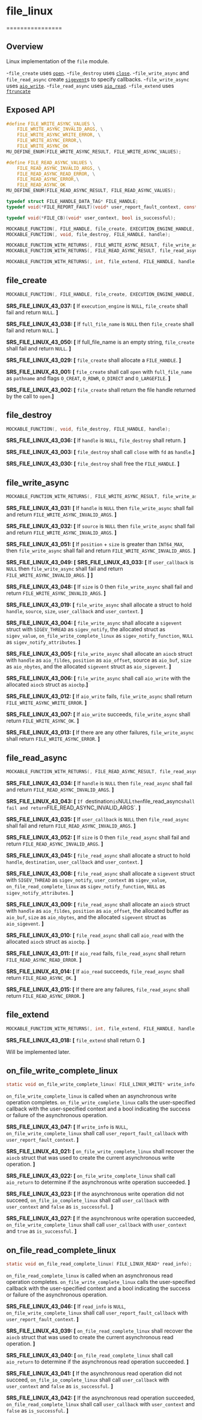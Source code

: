 # file_linux
================

## Overview

Linux implementation of the `file` module.

-`file_create` uses [`open`](https://www.man7.org/linux/man-pages/man2/open.2.html).
-`file_destroy` uses [`close`](https://www.man7.org/linux/man-pages/man2/close.2.html).
-`file_write_async` and `file_read_async` create [`sigevent`](https://man7.org/linux/man-pages/man7/sigevent.7.html)s to specify callbacks.
-`file_write_async` uses [`aio_write`](https://man7.org/linux/man-pages/man3/aio_write.3.html).
-`file_read_async` uses [`aio_read`](https://man7.org/linux/man-pages/man3/aio_read.3.html).
-`file_extend` uses [`ftruncate`](https://www.man7.org/linux/man-pages/man3/ftruncate.3p.html)
## Exposed API

```c
#define FILE_WRITE_ASYNC_VALUES \
    FILE_WRITE_ASYNC_INVALID_ARGS, \
    FILE_WRITE_ASYNC_WRITE_ERROR, \
    FILE_WRITE_ASYNC_ERROR,\
    FILE_WRITE_ASYNC_OK
MU_DEFINE_ENUM(FILE_WRITE_ASYNC_RESULT, FILE_WRITE_ASYNC_VALUES);

#define FILE_READ_ASYNC_VALUES \
    FILE_READ_ASYNC_INVALID_ARGS, \
    FILE_READ_ASYNC_READ_ERROR, \
    FILE_READ_ASYNC_ERROR,\
    FILE_READ_ASYNC_OK
MU_DEFINE_ENUM(FILE_READ_ASYNC_RESULT, FILE_READ_ASYNC_VALUES);

typedef struct FILE_HANDLE_DATA_TAG* FILE_HANDLE;
typedef void(*FILE_REPORT_FAULT)(void* user_report_fault_context, const char* information);

typedef void(*FILE_CB)(void* user_context, bool is_successful);

MOCKABLE_FUNCTION(, FILE_HANDLE, file_create, EXECUTION_ENGINE_HANDLE, execution_engine, const char*, full_file_name, FILE_REPORT_FAULT, user_report_fault_callback, void*, user_report_fault_context);
MOCKABLE_FUNCTION(, void, file_destroy, FILE_HANDLE, handle);

MOCKABLE_FUNCTION_WITH_RETURNS(, FILE_WRITE_ASYNC_RESULT, file_write_async, FILE_HANDLE, handle, const unsigned char*, source, uint32_t, size, uint64_t, position, FILE_WRITE_CB, user_callback, void*, user_context)(FILE_WRITE_ASYNC_OK, FILE_WRITE_ASYNC_ERROR);
MOCKABLE_FUNCTION_WITH_RETURNS(, FILE_READ_ASYNC_RESULT, file_read_async, FILE_HANDLE, handle, unsigned char*, destination, uint32_t, size, uint64_t, position, FILE_CB, user_callback, void*, user_context)(FILE_READ_ASYNC_OK, FILE_READ_ASYNC_ERROR);

MOCKABLE_FUNCTION_WITH_RETURNS(, int, file_extend, FILE_HANDLE, handle, uint64_t, desired_size)(0, MU_FAILURE);
```

## file_create

```c
MOCKABLE_FUNCTION(, FILE_HANDLE, file_create, EXECUTION_ENGINE_HANDLE, execution_engine, const char*, full_file_name, FILE_REPORT_FAULT, user_report_fault_callback, void*, user_report_fault_context);
```

**SRS_FILE_LINUX_43_037: [** If `execution_engine` is `NULL`, `file_create` shall fail and return `NULL`. **]**

**SRS_FILE_LINUX_43_038: [** If `full_file_name` is `NULL` then `file_create` shall fail and return `NULL`. **]**

**SRS_FILE_LINUX_43_050: [** If full_file_name is an empty string, `file_create` shall fail and return `NULL`.  **]**

**SRS_FILE_LINUX_43_029: [** `file_create` shall allocate a `FILE_HANDLE`. **]**

**SRS_FILE_LINUX_43_001: [** `file_create` shall call `open` with `full_file_name` as `pathname` and flags `O_CREAT`, `O_RDWR`, `O_DIRECT` and `O_LARGEFILE`. **]**

**SRS_FILE_LINUX_43_002: [** `file_create` shall return the file handle returned by the call to `open`.**]**

## file_destroy

```c
MOCKABLE_FUNCTION(, void, file_destroy, FILE_HANDLE, handle);
```

**SRS_FILE_LINUX_43_036: [** If `handle` is `NULL`, `file_destroy` shall return. **]**

**SRS_FILE_LINUX_43_003: [** `file_destroy` shall call `close` with `fd` as `handle`.**]**

**SRS_FILE_LINUX_43_030: [** `file_destroy` shall free the `FILE_HANDLE`. **]**


## file_write_async

```c
MOCKABLE_FUNCTION_WITH_RETURNS(, FILE_WRITE_ASYNC_RESULT, file_write_async, FILE_HANDLE, handle, const unsigned char*, source, uint32_t, size, uint64_t, position, FILE_WRITE_CB, user_callback, void*, user_context)(FILE_WRITE_ASYNC_OK, FILE_WRITE_ASYNC_ERROR);
```

**SRS_FILE_LINUX_43_031: [** If `handle` is `NULL` then `file_write_async` shall fail and return `FILE_WRITE_ASYNC_INVALID_ARGS`. **]**

**SRS_FILE_LINUX_43_032: [** If `source` is `NULL` then `file_write_async` shall fail and return `FILE_WRITE_ASYNC_INVALID_ARGS`. **]**

**SRS_FILE_LINUX_43_051: [** If `position` + `size` is greater than `INT64_MAX`, then `file_write_async` shall fail and return `FILE_WRITE_ASYNC_INVALID_ARGS`. **]**

**SRS_FILE_LINUX_43_049: [** **SRS_FILE_LINUX_43_033: [** If `user_callback` is `NULL` then `file_write_async` shall fail and return `FILE_WRITE_ASYNC_INVALID_ARGS`. **]** **]**

**SRS_FILE_LINUX_43_048: [** If `size` is 0 then `file_write_async` shall fail and return `FILE_WRITE_ASYNC_INVALID_ARGS`. **]**

**SRS_FILE_LINUX_43_019: [** `file_write_async` shall allocate a struct to hold `handle`, `source`, `size`, `user_callback` and `user_context`. **]**

**SRS_FILE_LINUX_43_004: [** `file_write_async` shall allocate a `sigevent` struct with `SIGEV_THREAD` as `sigev_notify`, the allocated struct as `sigev_value`, `on_file_write_complete_linux` as `sigev_notify_function`, `NULL` as `sigev_notify_attributes`. **]**

**SRS_FILE_LINUX_43_005: [** `file_write_async` shall allocate an `aiocb` struct with `handle` as `aio_fildes`, `position` as `aio_offset`, source as `aio_buf`, `size` as `aio_nbytes`, and the allocated `sigevent` struct as `aio_sigevent`. **]**

**SRS_FILE_LINUX_43_006: [** `file_write_async` shall call `aio_write` with the allocated `aiocb` struct as `aiocbp`.**]**

**SRS_FILE_LINUX_43_012: [** If `aio_write` fails, `file_write_async` shall return `FILE_WRITE_ASYNC_WRITE_ERROR`. **]**

**SRS_FILE_LINUX_43_007: [** If `aio_write` succeeds, `file_write_async` shall return `FILE_WRITE_ASYNC_OK`. **]**

**SRS_FILE_LINUX_43_013: [** If there are any other failures, `file_write_async` shall return `FILE_WRITE_ASYNC_ERROR`. **]**

## file_read_async

```c
MOCKABLE_FUNCTION_WITH_RETURNS(, FILE_READ_ASYNC_RESULT, file_read_async, FILE_HANDLE, handle, unsigned char*, destination, uint32_t, size, uint64_t, position, FILE_CB, user_callback, void*, user_context)(FILE_READ_ASYNC_OK, FILE_READ_ASYNC_ERROR);
```

**SRS_FILE_LINUX_43_034: [** If `handle` is `NULL` then `file_read_async` shall fail and return `FILE_READ_ASYNC_INVALID_ARGS`. **]**

**SRS_FILE_LINUX_43_043: [** `If `destination` is `NULL` then `file_read_async` shall fail and return `FILE_READ_ASYNC_INVALID_ARGS`. **]**

**SRS_FILE_LINUX_43_035: [** If `user_callback` is `NULL` then `file_read_async` shall fail and return `FILE_READ_ASYNC_INVALID_ARGS`. **]**

**SRS_FILE_LINUX_43_052: [** If `size` is 0 then `file_read_async` shall fail and return `FILE_READ_ASYNC_INVALID_ARGS`. **]**

**SRS_FILE_LINUX_43_045: [** `file_read_async` shall allocate a struct to hold `handle`, `destination`, `user_callback` and `user_context`. **]**

**SRS_FILE_LINUX_43_008: [** `file_read_async` shall allocate a `sigevent` struct with `SIGEV_THREAD` as `sigev_notify`, `user_context` as `sigev_value`, `on_file_read_complete_linux` as `sigev_notify_function`, `NULL` as `sigev_notify_attributes`. **]**

**SRS_FILE_LINUX_43_009: [** `file_read_async` shall allocate an `aiocb` struct with `handle` as `aio_fildes`, `position` as `aio_offset`, the allocated buffer as `aio_buf`, `size` as `aio_nbytes`, and the allocated `sigevent` struct as `aio_sigevent`. **]**

**SRS_FILE_LINUX_43_010: [** `file_read_async` shall call `aio_read` with the allocated `aiocb` struct as `aiocbp`.  **]**

**SRS_FILE_LINUX_43_011: [** If `aio_read` fails, `file_read_async` shall return `FILE_READ_ASYNC_READ_ERROR`. **]**

**SRS_FILE_LINUX_43_014: [** If `aio_read` succeeds, `file_read_async` shall return `FILE_READ_ASYNC_OK`. **]**

**SRS_FILE_LINUX_43_015: [** If there are any failures, `file_read_async` shall return `FILE_READ_ASYNC_ERROR`. **]**


## file_extend
```c
MOCKABLE_FUNCTION_WITH_RETURNS(, int, file_extend, FILE_HANDLE, handle, uint64_t, desired_size)(0, MU_FAILURE);
```

**SRS_FILE_LINUX_43_018: [** `file_extend` shall return 0. **]**

Will be implemented later.

## on_file_write_complete_linux

```c
static void on_file_write_complete_linux( FILE_LINUX_WRITE* write_info);
```

`on_file_write_complete_linux` is called when an asynchronous write operation completes. `on_file_write_complete_linux` calls the user-specified callback with the user-specified context and a bool indicating the success or failure of the asynchronous operation.

**SRS_FILE_LINUX_43_047: [** If `write_info` is `NULL`, `on_file_write_complete_linux` shall call `user_report_fault_callback` with `user_report_fault_context`. **]**

**SRS_FILE_LINUX_43_021: [** `on_file_write_complete_linux` shall recover the `aiocb` struct that was used to create the current asynchronous write operation. **]**

**SRS_FILE_LINUX_43_022: [** `on_file_write_complete_linux` shall call `aio_return` to determine if the asynchronous write operation succeeded. **]**

**SRS_FILE_LINUX_43_023: [** If the asynchronous write operation did not succeed, `on_file_io_complete_linux` shall call `user_callback` with `user_context` and `false` as `is_successful`. **]**

**SRS_FILE_LINUX_43_027: [** If the asynchronous write operation succeeded, `on_file_write_complete_linux` shall call `user_callback` with `user_context` and `true` as `is_successful`. **]**

## on_file_read_complete_linux

```c
static void on_file_read_complete_linux( FILE_LINUX_READ* read_info);
```

`on_file_read_complete_linux` is called when an asynchronous read operation completes. `on_file_write_complete_linux` calls the user-specified callback with the user-specified context and a bool indicating the success or failure of the asynchronous operation.

**SRS_FILE_LINUX_43_046: [** If `read_info` is `NULL`, `on_file_write_complete_linux` shall call `user_report_fault_callback` with `user_report_fault_context`. **]**

**SRS_FILE_LINUX_43_039: [** `on_file_read_complete_linux` shall recover the `aiocb` struct that was used to create the current asynchronous read operation. **]**

**SRS_FILE_LINUX_43_040: [** `on_file_read_complete_linux` shall call `aio_return` to determine if the asynchronous read operation succeeded. **]**

**SRS_FILE_LINUX_43_041: [** If the asynchronous read operation did not succeed, `on_file_io_complete_linux` shall call `user_callback` with `user_context` and `false` as `is_successful`. **]**

**SRS_FILE_LINUX_43_042: [** If the asynchronous read operation succeeded, `on_file_read_complete_linux` shall call `user_callback` with `user_context` and `false` as `is_successful`. **]**